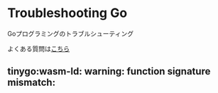# Troubleshooting Go

Goプログラミングのトラブルシューティング

よくある質問は[こちら](/research/qa/)

## tinygo:wasm-ld: warning: function signature mismatch:
